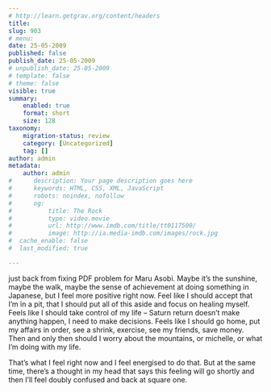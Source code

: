 ```yaml
---
# http://learn.getgrav.org/content/headers
title: 
slug: 903
# menu: 
date: 25-05-2009
published: false
publish_date: 25-05-2009
# unpublish_date: 25-05-2009
# template: false
# theme: false
visible: true
summary:
    enabled: true
    format: short
    size: 128
taxonomy:
    migration-status: review
    category: [Uncategorized]
    tag: []
author: admin
metadata:
    author: admin
#      description: Your page description goes here
#      keywords: HTML, CSS, XML, JavaScript
#      robots: noindex, nofollow
#      og:
#          title: The Rock
#          type: video.movie
#          url: http://www.imdb.com/title/tt0117500/
#          image: http://ia.media-imdb.com/images/rock.jpg
#  cache_enable: false
#  last_modified: true

---
```


just back from fixing PDF problem for Maru Asobi. Maybe it’s the sunshine, maybe the walk, maybe the sense of achievement at doing something in Japanese, but I feel more positive right now. Feel like I should accept that I’m in a pit, that I should put all of this aside and focus on healing myself. Feels like I should take control of my life – Saturn return doesn’t make anything happen, I need to make decisions. Feels like I should go home, put my affairs in order, see a shrink, exercise, see my friends, save money. Then and only then should I worry about the mountains, or michelle, or what I’m doing with my life.

That’s what I feel right now and I feel energised to do that. But at the same time, there’s a thought in my head that says this feeling will go shortly and then I’ll feel doubly confused and back at square one.